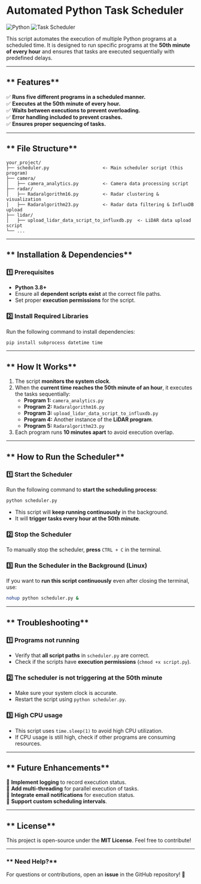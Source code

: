 # **Automated Python Task Scheduler**

![Python](https://img.shields.io/badge/Python-3.8+-yellow) ![Task Scheduler](https://img.shields.io/badge/Scheduler-Automated-blue) 

This script automates the execution of multiple Python programs at a scheduled time. It is designed to run specific programs at the **50th minute of every hour** and ensures that tasks are executed sequentially with predefined delays.

---

## ** Features**
✅ **Runs five different programs in a scheduled manner.**  
✅ **Executes at the 50th minute of every hour.**  
✅ **Waits between executions to prevent overloading.**  
✅ **Error handling included to prevent crashes.**  
✅ **Ensures proper sequencing of tasks.**  

---

## ** File Structure**
```
your_project/
├── scheduler.py                    <- Main scheduler script (this program)
├── camera/
│   ├── camera_analytics.py         <- Camera data processing script
├── radar/
│   ├── Radaralgorithm16.py         <- Radar clustering & visualization
│   ├── Radaralgorithm23.py         <- Radar data filtering & InfluxDB upload
├── lidar/
│   ├── upload_lidar_data_script_to_influxdb.py  <- LiDAR data upload script
└── ...
```

---

## ** Installation & Dependencies**
### **1️⃣ Prerequisites**
- **Python 3.8+**
- Ensure all **dependent scripts exist** at the correct file paths.
- Set proper **execution permissions** for the script.

### **2️⃣ Install Required Libraries**
Run the following command to install dependencies:
```bash
pip install subprocess datetime time
```

---

## ** How It Works**
1. The script **monitors the system clock**.
2. When the **current time reaches the 50th minute of an hour**, it executes the tasks sequentially:
   - **Program 1:** `camera_analytics.py`
   - **Program 2:** `Radaralgorithm16.py`
   - **Program 3:** `upload_lidar_data_script_to_influxdb.py`
   - **Program 4:** Another instance of the **LiDAR program**.
   - **Program 5:** `Radaralgorithm23.py`
3. Each program runs **10 minutes apart** to avoid execution overlap.

---

## ** How to Run the Scheduler**
### **1️⃣ Start the Scheduler**
Run the following command to **start the scheduling process**:
```bash
python scheduler.py
```
- This script will **keep running continuously** in the background.  
- It will **trigger tasks every hour at the 50th minute**.  

### **2️⃣ Stop the Scheduler**
To manually stop the scheduler, **press** `CTRL + C` in the terminal.

### **3️⃣ Run the Scheduler in the Background (Linux)**
If you want to **run this script continuously** even after closing the terminal, use:
```bash
nohup python scheduler.py &
```

---

## ** Troubleshooting**
### **1️⃣ Programs not running**
- Verify that **all script paths** in `scheduler.py` are correct.
- Check if the scripts have **execution permissions** (`chmod +x script.py`).

### **2️⃣ The scheduler is not triggering at the 50th minute**
- Make sure your system clock is accurate.
- Restart the script using `python scheduler.py`.

### **3️⃣ High CPU usage**
- This script uses `time.sleep(1)` to avoid high CPU utilization.
- If CPU usage is still high, check if other programs are consuming resources.

---

## ** Future Enhancements**
📌 **Implement logging** to record execution status.  
📌 **Add multi-threading** for parallel execution of tasks.  
📌 **Integrate email notifications** for execution status.  
📌 **Support custom scheduling intervals**.  

---

## ** License**
This project is open-source under the **MIT License**. Feel free to contribute!

---

### ** Need Help?**
For questions or contributions, open an **issue** in the GitHub repository! 🚀
